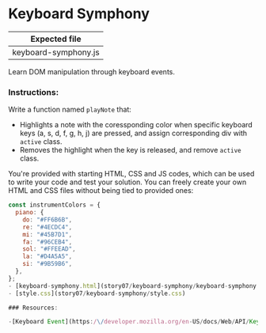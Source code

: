 # Keyboard Symphony

| Expected file        |
| -------------------- |
| keyboard-symphony.js |

Learn DOM manipulation through keyboard events.

### Instructions:

Write a function named `playNote` that:

- Highlights a note with the coressponding color when specific keyboard keys (a, s, d, f, g, h, j) are pressed, and assign corresponding div with `active` class.
- Removes the highlight when the key is released, and remove `active` class.

You're provided with starting HTML, CSS and JS codes, which can be used to write your code and test your solution. You can freely create your own HTML and CSS files without being tied to provided ones:

```js
const instrumentColors = {
  piano: {
    do: "#FF6B6B",
    re: "#4ECDC4",
    mi: "#45B7D1",
    fa: "#96CEB4",
    sol: "#FFEEAD",
    la: "#D4A5A5",
    si: "#9B59B6",
  },
};
- [keyboard-symphony.html](story07/keyboard-symphony/keyboard-symphony.html)
- [style.css](story07/keyboard-symphony/style.css)

### Resources:

-[Keyboard Event](https:/\/developer.mozilla.org/en-US/docs/Web/API/KeyboardEvent)

```
